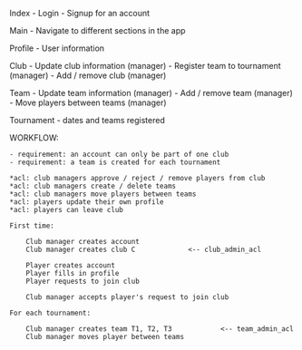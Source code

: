 Index
	- Login
	- Signup for an account

Main
	- Navigate to different sections in the app

Profile
	- User information
	
Club
	- Update club information (manager)
	- Register team to tournament (manager)
	- Add / remove club (manager)

Team
	- Update team information (manager)
	- Add / remove team (manager)
	- Move players between teams (manager)

Tournament
	- dates and teams registered
	
WORKFLOW:

	- requirement: an account can only be part of one club
	- requirement: a team is created for each tournament
	
	*acl: club managers approve / reject / remove players from club
	*acl: club managers create / delete teams
	*acl: club managers move players between teams
	*acl: players update their own profile
	*acl: players can leave club
	
	First time:
	
		Club manager creates account
		Club manager creates club C				<-- club_admin_acl
	
		Player creates account
		Player fills in profile
		Player requests to join club
	
		Club manager accepts player's request to join club

	For each tournament:
	
		Club manager creates team T1, T2, T3			<-- team_admin_acl
		Club manager moves player between teams
